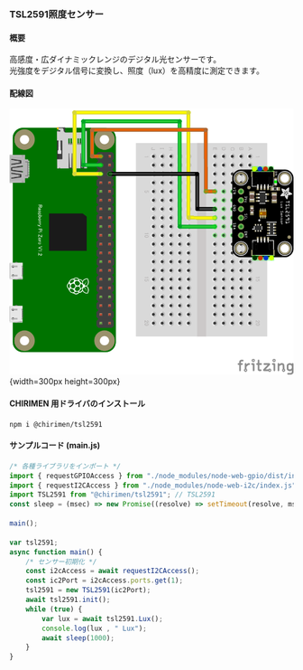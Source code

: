 ### TSL2591照度センサー

#### 概要

高感度・広ダイナミックレンジのデジタル光センサーです。  
光強度をデジタル信号に変換し、照度（lux）を高精度に測定できます。

#### 配線図

![配線図](./schematic.png "schematic"){width=300px height=300px}

#### CHIRIMEN 用ドライバのインストール

```shell
npm i @chirimen/tsl2591
```

#### サンプルコード (main.js)

```javascript
/* 各種ライブラリをインポート */
import { requestGPIOAccess } from "./node_modules/node-web-gpio/dist/index.js"; // WebGPIO
import { requestI2CAccess } from "./node_modules/node-web-i2c/index.js"; // WebI2C
import TSL2591 from "@chirimen/tsl2591"; // TSL2591
const sleep = (msec) => new Promise((resolve) => setTimeout(resolve, msec));

main();

var tsl2591;
async function main() {
	/* センサー初期化 */
	const i2cAccess = await requestI2CAccess();
	const ic2Port = i2cAccess.ports.get(1);
	tsl2591 = new TSL2591(ic2Port);
	await tsl2591.init();
	while (true) {
		var lux = await tsl2591.Lux();
		console.log(lux , " Lux");
		await sleep(1000);
	}
}
```
